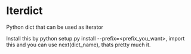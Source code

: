 # Iterdict
Python dict that can be used as iterator

Install this by python setup.py install --prefix=<prefix_you_want>, import this and you can use next(dict_name), thats pretty much it.
